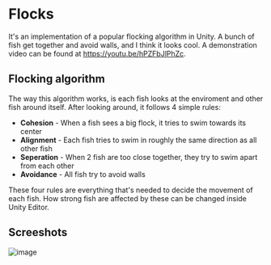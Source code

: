 # Flocks 

It's an implementation of a popular flocking algorithm in Unity. A bunch of fish get together and avoid walls, and I think it looks cool. A demonstration video can be found at https://youtu.be/hPZFbJlPhZc.

## Flocking algorithm
The way this algorithm works, is each fish looks at the enviroment and other fish around itself. After looking around, it follows 4 simple rules:
- **Cohesion** - When a fish sees a big flock, it tries to swim towards its center
- **Alignment** - Each fish tries to swim in roughly the same direction as all other fish
- **Seperation** - When 2 fish are too close together, they try to swim apart from each other
- **Avoidance** - All fish try to avoid walls

These four rules are everything that's needed to decide the movement of each fish. How strong fish are affected by these can be changed inside Unity Editor.

## Screeshots
![image](https://github.com/Krzyzan42/FlocksUnity/assets/100627976/01cac34a-8a5c-4864-8fa9-e918c345849a)
